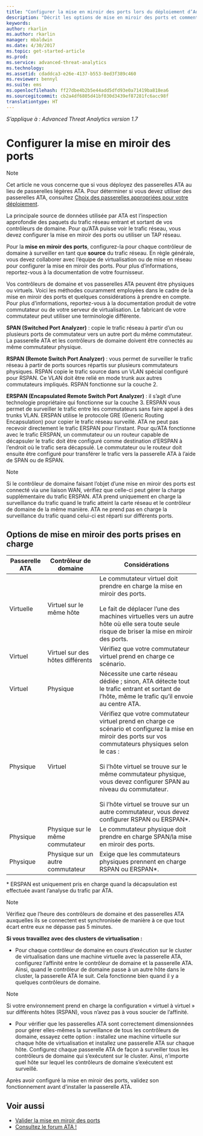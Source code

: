 ```yaml
---
title: "Configurer la mise en miroir des ports lors du déploiement d’Advanced Threat Analytics | Microsoft Docs"
description: "Décrit les options de mise en miroir des ports et comment les configurer pour ATA"
keywords: 
author: rkarlin
ms.author: rkarlin
manager: mbaldwin
ms.date: 4/30/2017
ms.topic: get-started-article
ms.prod: 
ms.service: advanced-threat-analytics
ms.technology: 
ms.assetid: cdaddca3-e26e-4137-b553-8ed3f389c460
ms.reviewer: bennyl
ms.suite: ems
ms.openlocfilehash: ff27dbe4b2b5e44add5dfd93e0a71419ba818ea6
ms.sourcegitcommit: cb2a4df6805d41bf030d3439ef87281fc6acc98f
translationtype: HT
---
```

*S’applique à : Advanced Threat Analytics version 1.7*



# <a name="configure-port-mirroring"></a>Configurer la mise en miroir des ports
> [!NOTE] 
> Cet article ne vous concerne que si vous déployez des passerelles ATA au lieu de passerelles légères ATA. Pour déterminer si vous devez utiliser des passerelles ATA, consultez [Choix des passerelles appropriées pour votre déploiement](/advanced-threat-analytics/plan-design/ata-capacity-planning#choosing-the-right-gateway-type-for-your-deployment).
 
La principale source de données utilisée par ATA est l’inspection approfondie des paquets du trafic réseau entrant et sortant de vos contrôleurs de domaine. Pour qu’ATA puisse voir le trafic réseau, vous devez configurer la mise en miroir des ports ou utiliser un TAP réseau.

Pour la **mise en miroir des ports**, configurez-la pour chaque contrôleur de domaine à surveiller en tant que **source** du trafic réseau. En règle générale, vous devez collaborer avec l’équipe de virtualisation ou de mise en réseau pour configurer la mise en miroir des ports.
Pour plus d’informations, reportez-vous à la documentation de votre fournisseur.

Vos contrôleurs de domaine et vos passerelles ATA peuvent être physiques ou virtuels. Voici les méthodes couramment employées dans le cadre de la mise en miroir des ports et quelques considérations à prendre en compte. Pour plus d’informations, reportez-vous à la documentation produit de votre commutateur ou de votre serveur de virtualisation. Le fabricant de votre commutateur peut utiliser une terminologie différente.

**SPAN (Switched Port Analyzer)** : copie le trafic réseau à partir d’un ou plusieurs ports de commutateur vers un autre port du même commutateur. La passerelle ATA et les contrôleurs de domaine doivent être connectés au même commutateur physique.

**RSPAN (Remote Switch Port Analyzer)** : vous permet de surveiller le trafic réseau à partir de ports sources répartis sur plusieurs commutateurs physiques. RSPAN copie le trafic source dans un VLAN spécial configuré pour RSPAN. Ce VLAN doit être relié en mode trunk aux autres commutateurs impliqués. RSPAN fonctionne sur la couche 2.

**ERSPAN (Encapsulated Remote Switch Port Analyzer)** : il s’agit d’une technologie propriétaire qui fonctionne sur la couche 3. ERSPAN vous permet de surveiller le trafic entre les commutateurs sans faire appel à des trunks VLAN. ERSPAN utilise le protocole GRE (Generic Routing Encapsulation) pour copier le trafic réseau surveillé. ATA ne peut pas recevoir directement le trafic ERSPAN pour l’instant. Pour qu’ATA fonctionne avec le trafic ERSPAN, un commutateur ou un routeur capable de décapsuler le trafic doit être configuré comme destination d’ERSPAN à l’endroit où le trafic sera décapsulé. Le commutateur ou le routeur doit ensuite être configuré pour transférer le trafic vers la passerelle ATA à l’aide de SPAN ou de RSPAN.

> [!NOTE]
> Si le contrôleur de domaine faisant l’objet d’une mise en miroir des ports est connecté via une liaison WAN, vérifiez que celle-ci peut gérer la charge supplémentaire du trafic ERSPAN.
> ATA prend uniquement en charge la surveillance du trafic quand le trafic atteint la carte réseau et le contrôleur de domaine de la même manière. ATA ne prend pas en charge la surveillance du trafic quand celui-ci est réparti sur différents ports.

## <a name="supported-port-mirroring-options"></a>Options de mise en miroir des ports prises en charge

|Passerelle ATA|Contrôleur de domaine|Considérations|
|---------------|---------------------|------------------|
|Virtuelle|Virtuel sur le même hôte|Le commutateur virtuel doit prendre en charge la mise en miroir des ports.<br /><br />Le fait de déplacer l’une des machines virtuelles vers un autre hôte où elle sera toute seule risque de briser la mise en miroir des ports.|
|Virtuel|Virtuel sur des hôtes différents|Vérifiez que votre commutateur virtuel prend en charge ce scénario.|
|Virtuel|Physique|Nécessite une carte réseau dédiée ; sinon, ATA détecte tout le trafic entrant et sortant de l’hôte, même le trafic qu’il envoie au centre ATA.|
|Physique|Virtuel|Vérifiez que votre commutateur virtuel prend en charge ce scénario et configurez la mise en miroir des ports sur vos commutateurs physiques selon le cas :<br /><br />Si l’hôte virtuel se trouve sur le même commutateur physique, vous devez configurer SPAN au niveau du commutateur.<br /><br />Si l’hôte virtuel se trouve sur un autre commutateur, vous devez configurer RSPAN ou ERSPAN&#42;.|
|Physique|Physique sur le même commutateur|Le commutateur physique doit prendre en charge SPAN/la mise en miroir des ports.|
|Physique|Physique sur un autre commutateur|Exige que les commutateurs physiques prennent en charge RSPAN ou ERSPAN&#42;.|
&#42; ERSPAN est uniquement pris en charge quand la décapsulation est effectuée avant l’analyse du trafic par ATA.

> [!NOTE]
> Vérifiez que l’heure des contrôleurs de domaine et des passerelles ATA auxquelles ils se connectent est synchronisée de manière à ce que tout écart entre eux ne dépasse pas 5 minutes.

**Si vous travaillez avec des clusters de virtualisation :**

-   Pour chaque contrôleur de domaine en cours d’exécution sur le cluster de virtualisation dans une machine virtuelle avec la passerelle ATA, configurez l’affinité entre le contrôleur de domaine et la passerelle ATA. Ainsi, quand le contrôleur de domaine passe à un autre hôte dans le cluster, la passerelle ATA le suit. Cela fonctionne bien quand il y a quelques contrôleurs de domaine.
> [!NOTE]
> Si votre environnement prend en charge la configuration « virtuel à virtuel » sur différents hôtes (RSPAN), vous n’avez pas à vous soucier de l’affinité.
> 
-   Pour vérifier que les passerelles ATA sont correctement dimensionnées pour gérer elles-mêmes la surveillance de tous les contrôleurs de domaine, essayez cette option : installez une machine virtuelle sur chaque hôte de virtualisation et installez une passerelle ATA sur chaque hôte. Configurez chaque passerelle ATA de façon à surveiller tous les contrôleurs de domaine qui s’exécutent sur le cluster. Ainsi, n’importe quel hôte sur lequel les contrôleurs de domaine s’exécutent est surveillé.

Après avoir configuré la mise en miroir des ports, validez son fonctionnement avant d’installer la passerelle ATA.

## <a name="see-also"></a>Voir aussi
- [Valider la mise en miroir des ports](validate-port-mirroring.md)
- [Consultez le forum ATA !](https://social.technet.microsoft.com/Forums/security/home?forum=mata)
